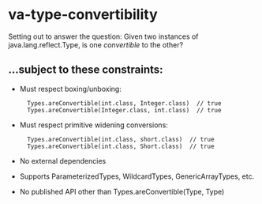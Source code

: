 va-type-convertibility
========================

Setting out to answer the question: Given two instances of 
java.lang.reflect.Type, is one *convertible* to the other?  

...subject to these constraints:
--------------------------------

* Must respect boxing/unboxing: 

        Types.areConvertible(int.class, Integer.class)  // true
        Types.areConvertible(Integer.class, int.class)  // true

* Must respect primitive widening conversions:

        Types.areConvertible(int.class, short.class)  // true
        Types.areConvertible(int.class, Short.class)  // true

* No external dependencies

* Supports ParameterizedTypes, WildcardTypes, GenericArrayTypes, etc.

* No published API other than Types.areConvertible(Type, Type)

